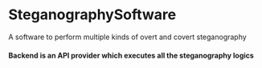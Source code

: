 # SteganographySoftware
A software to perform multiple kinds of overt and covert steganography

#### Backend is an API provider which executes all the steganography logics
